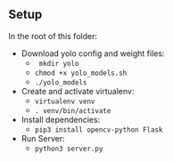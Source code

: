 ## Setup

In the root of this folder: 
* Download yolo config and weight files:
    * ``` mkdir yolo```
    * ``` chmod +x yolo_models.sh ```
    * ``` ./yolo_models ```
* Create and activate virtualenv:
    * ``` virtualenv venv ```
    * ``` . venv/bin/activate ```
* Install dependencies:
    * ``` pip3 install opencv-python Flask ```
* Run Server:
    * ``` python3 server.py ```





